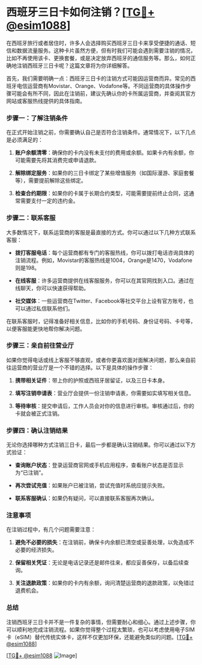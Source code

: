 # 西班牙三日卡如何注销？[[TG💪+ @esim1088](https://t.me/s/esim1088)]

在西班牙旅行或者居住时，许多人会选择购买西班牙三日卡来享受便捷的通话、短信和数据流量服务。这种卡片虽然方便，但有时我们可能会遇到需要注销的情况，比如不再使用该卡、更换套餐，或是决定放弃西班牙的通信服务等。那么，如何正确地注销西班牙三日卡呢？这篇文章将为你详细解答。

首先，我们需要明确一点：西班牙三日卡的注销方式可能因运营商而异。常见的西班牙电信运营商有Movistar、Orange、Vodafone等。不同运营商的具体操作步骤可能会有所不同，因此在注销前，建议先确认你的卡所属运营商，并查阅其官方网站或客服热线提供的具体指南。

### 步骤一：了解注销条件

在正式开始注销之前，你需要确认自己是否符合注销条件。通常情况下，以下几点是必须满足的：

1. **账户余额清零**：确保你的卡内没有未支付的费用或余额。如果卡内有余额，你可能需要先将其消费完或申请退款。
   
2. **解除绑定服务**：如果你的三日卡绑定了某些增值服务（如国际漫游、家庭套餐等），需要提前解除这些绑定。

3. **检查合约期限**：如果你的卡属于长期合约类型，可能需要提前终止合同，这通常需要支付一定的违约金。

### 步骤二：联系客服

大多数情况下，联系运营商的客服是最直接的方式。你可以通过以下几种方式联系客服：

- **拨打客服电话**：每个运营商都有专门的客服热线，你可以拨打电话咨询具体的注销流程。例如，Movistar的客服热线是1004，Orange是1470，Vodafone则是198。
  
- **在线客服**：许多运营商提供在线客服服务，你可以在其官网找到入口。通过在线聊天，你可以快速获得帮助。

- **社交媒体**：一些运营商在Twitter、Facebook等社交平台上设有官方账号，也可以通过私信联系他们。

在联系客服时，记得准备好相关信息，比如你的手机号码、身份证号码、卡号等，以便客服能更快地帮你解决问题。

### 步骤三：亲自前往营业厅

如果你觉得电话或线上客服不够直观，或者你更喜欢面对面解决问题，那么亲自前往运营商的营业厅是一个不错的选择。以下是具体的操作步骤：

1. **携带相关证件**：带上你的护照或西班牙居留证，以及三日卡本身。

2. **填写注销申请表**：营业厅会提供一份注销申请表，你需要如实填写相关信息。

3. **等待审核**：提交申请后，工作人员会对你的信息进行审核。审核通过后，你的卡就会被正式注销。

### 步骤四：确认注销结果

无论你选择哪种方式注销三日卡，最后一步都是确认注销结果。你可以通过以下方式验证：

- **查询账户状态**：登录运营商官网或手机应用程序，查看账户状态是否显示为“已注销”。
  
- **再次尝试充值**：如果账户已被注销，尝试充值时系统应提示失败。

- **联系客服确认**：如果仍有疑问，可以直接联系客服再次确认。

### 注意事项

在注销过程中，有几个问题需要注意：

1. **避免不必要的损失**：在注销前，确保卡内余额已清空或妥善处理，以免造成不必要的经济损失。

2. **保留相关凭证**：无论是电话记录还是邮件往来，都应妥善保存，以备后续查询。

3. **关注退款政策**：如果你的卡内有余额，询问清楚运营商的退款政策，以免错过退费机会。

### 总结

注销西班牙三日卡并不是一件复杂的事情，但需要耐心和细心。通过上述步骤，你可以顺利地完成注销流程。如果你觉得整个过程太繁琐，也可以考虑使用电子SIM卡（eSIM）替代传统实体卡，这样不仅更加环保，还能避免类似的问题。[[TG💪+ @esim1088](https://t.me/s/esim1088)]

[[TG💪+ @esim1088](https://t.me/s/esim1088) ![Image](https://i.postimg.cc/4NQfJmqS/Snipaste-2025-05-13-00-14-12.png)]